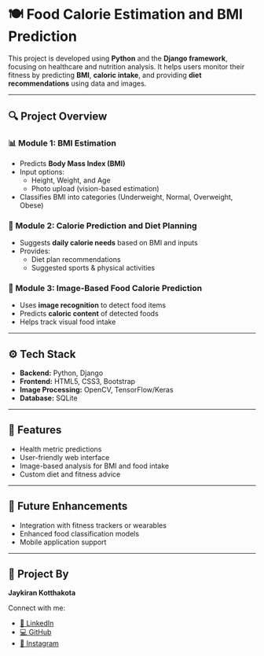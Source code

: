 # 🍽️ Food Calorie Estimation and BMI Prediction

This project is developed using **Python** and the **Django framework**, focusing on healthcare and nutrition analysis. It helps users monitor their fitness by predicting **BMI**, **caloric intake**, and providing **diet recommendations** using data and images.

---

## 🔍 Project Overview

### 📊 Module 1: BMI Estimation
- Predicts **Body Mass Index (BMI)**
- Input options:
  - Height, Weight, and Age
  - Photo upload (vision-based estimation)
- Classifies BMI into categories (Underweight, Normal, Overweight, Obese)

### 🥗 Module 2: Calorie Prediction and Diet Planning
- Suggests **daily calorie needs** based on BMI and inputs
- Provides:
  - Diet plan recommendations
  - Suggested sports & physical activities

### 🍕 Module 3: Image-Based Food Calorie Prediction
- Uses **image recognition** to detect food items
- Predicts **caloric content** of detected foods
- Helps track visual food intake

---

## ⚙️ Tech Stack

- **Backend:** Python, Django  
- **Frontend:** HTML5, CSS3, Bootstrap  
- **Image Processing:** OpenCV, TensorFlow/Keras  
- **Database:** SQLite  

---

## 🚀 Features

- Health metric predictions  
- User-friendly web interface  
- Image-based analysis for BMI and food intake  
- Custom diet and fitness advice  

---

## 📌 Future Enhancements

- Integration with fitness trackers or wearables  
- Enhanced food classification models  
- Mobile application support  

---

## 🧠 Project By

**Jaykiran Kotthakota**

Connect with me:  
- [🔗 LinkedIn](https://www.linkedin.com/in/jaykiran-kotthakota-787525154)  
- [💻 GitHub](https://github.com/jaykiran-kotthakota)  
- [📸 Instagram](https://www.instagram.com/jaykiran_kotthakota)  
